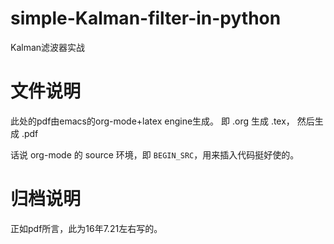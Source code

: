 # simple-Kalman-filter-in-python
Kalman滤波器实战

# 文件说明
此处的pdf由emacs的org-mode+latex engine生成。
即 .org 生成 .tex， 然后生成 .pdf

话说 org-mode 的 source 环境，即 `BEGIN_SRC`，用来插入代码挺好使的。

# 归档说明
正如pdf所言，此为16年7.21左右写的。
